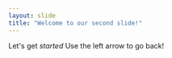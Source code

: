 ```yaml
---
layout: slide
title: "Welcome to our second slide!"
---
```

Let's get *started*
Use the left arrow to go back!
